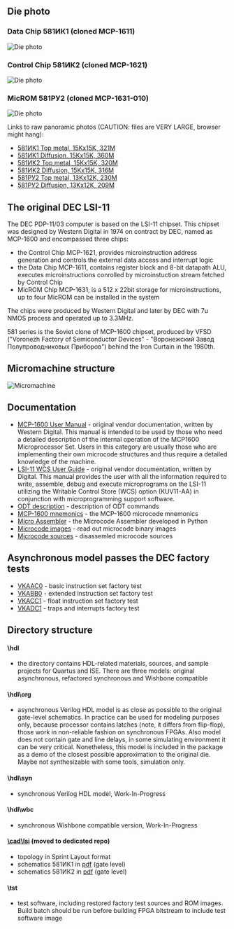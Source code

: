 ## Die photo

### Data Chip 581ИК1 (cloned MCP-1611)
![Die photo](/lsi/img/581ik1.jpg)

### Control Chip 581ИК2 (cloned MCP-1621)
![Die photo](/lsi/img/581ik2.jpg)

### MicROM 581РУ2 (cloned MCP-1631-010)
![Die photo](/lsi/img/581ru2.jpg)

Links to raw panoramic photos (CAUTION: files are VERY LARGE, browser might hang):
- [581ИK1 Top metal, 15Kx15K, 321M](http://www.1801bm1.com/files/retro/581/images/581ik1.jpg)
- [581ИK1 Diffusion, 15Kx15K, 360M](http://www.1801bm1.com/files/retro/581/images/581ik1u.jpg)
- [581ИK2 Top metal, 15Kx15K, 320M](http://www.1801bm1.com/files/retro/581/images/581ik2.jpg)
- [581ИK2 Diffusion, 15Kx15K, 316M](http://www.1801bm1.com/files/retro/581/images/581ik2u.jpg)
- [581РУ2 Top metal, 13Kx12K, 230M](http://www.1801bm1.com/files/retro/581/images/581ru2.jpg)
- [581РУ2 Diffusion, 13Kx12K, 209M](http://www.1801bm1.com/files/retro/581/images/581ru2u.jpg)

## The original DEC LSI-11

The DEC PDP-11/03 computer is based on the LSI-11 chipset. This chipset
was designed by Western Digital in 1974 on contract by DEC, named as
MCP-1600 and encompassed three chips:
- the Control Chip MCP-1621, provides microinstruction address generation
  and controls the external data access and interrupt logic
- the Data Chip MCP-1611, contains register block and 8-bit datapath ALU,
  executes microinstructions conrolled by microinstuction stream fetched
  by Control Chip
- MicROM Chip MCP-1631, is a 512 x 22bit storage for microinstructions,
  up to four MicROM can be installed in the system

The chips were produced by Western Digital and later by DEC with 7u NMOS
process and operated up to 3.3MHz. 

581 series is the Soviet clone of MCP-1600 chipset, produced by VFSD
("Voronezh Factory of Semiconductor Devices" - "Воронежский Завод
Полупроводниковых Приборов") behind the Iron Curtain in the 1980th.

## Micromachine structure
![Micromachine](/lsi/img/cp1600.png)

## Documentation

- [MCP-1600 User Manual](http://www.bitsavers.org/pdf/westernDigital/MCP-1600/MCP-1600_Users_Manual_Oct77.pdf) -
  original vendor documentation, written by Western Digital. This manual is intended
  to be used by those who need a detailed description of the internal operation of the
  MCP1600 Microprocessor Set. Users in this category are usually those who are implementing
  their own microcode structures and thus require a detailed knowledge of the machine.
- [LSI-11 WCS User Guide](http://www.bitsavers.org/pdf/dec/pdp11/1103/EK-KUV11-TM_LSI11_WCS.pdf) -
  original vendor documentation, written by Digital. This manual provides the user
  with all the information required to write, assemble, debug and execute microprograms
  on the LSI-11 utilizing the Writable Control Store (WCS) option (KUV11-AA)
  in conjunction with microprogramming support software.
- [ODT description](/lsi/rom/doc/odt.md) - description of ODT commands
- [MCP-1600 mnemonics](/lsi/rom/doc/mcp1600.pdf) - the MCP-1600 microcode mnemonics
- [Micro Assembler](/lsi/rom/doc/micasm.md) - the Microcode Assembler developed in Python
- [Microcode images](/lsi/rom) - read out microcode binary images
- [Microcode sources](/lsi/rom/src/microm.mic) - disassemled microcode sources

## Asynchronous model passes the DEC factory tests

- [VKAAC0](/lsi/tst/org/vkaac0.mac) - basic instruction set factory test
- [VKABB0](/lsi/tst/org/vkabb0.mac) - extended instruction set factory test
- [VKACC1](/lsi/tst/org/vkacc1.mac) - float instruction set factory test
- [VKADC1](/lsi/tst/org/vkadc1.mac) - traps and interrupts factory test

## Directory structure
#### \hdl
- the directory contains HDL-related materials, sources, and sample projects for Quartus and ISE.
There are three models: original asynchronous, refactored synchronous and Wishbone compatible

#### \hdl\org
- asynchronous Verilog HDL model is as close as possible to the original gate-level schematics.
In practice can be used for modeling purposes only, because processor contains latches (note,
it differs from flip-flop), those work in non-reliable fashion on synchronous FPGAs. Also model
does not contain gate and line delays, in some simulating environment it can be very critical. 
Nonetheless, this model is included in the package as a demo of the closest possible approximation to the original die. Maybe not synthesizable with some tools, simulation only.

#### \hdl\syn
- synchronous Verilog HDL model, Work-In-Progress

#### \hdl\wbc
- synchronous Wishbone compatible version, Work-In-Progress


#### [\cad\lsi](https://github.com/1801BM1/cad11/tree/master/lsi) (moved to dedicated repo)
- topology in Sprint Layout format
- schematics 581ИК1 in [pdf](https://github.com/1801BM1/cad11/tree/master/lsi/mcp1611a.pdf) (gate level)
- schematics 581ИК2 in [pdf](https://github.com/1801BM1/cad11/tree/master/lsi/mcp1621a.pdf) (gate level)

#### \tst
- test software, including restored factory test sources and ROM images. Build batch should
be run before building FPGA bitstream to include test software image

